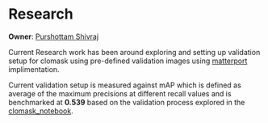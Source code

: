 # Research

**Owner**: [Purshottam Shivraj](https://github.com/pshivraj)

Current Research work has been around exploring and setting up validation setup for clomask using pre-defined validation images using [matterport](https://github.com/matterport/Mask_RCNN) implimentation. 

Current validation setup is measured against mAP which is defined as average of the maximum precisions at different recall values and is benchmarked at **0.539** based on the validation process explored in the [clomask_notebook](https://github.com/havanagrawal/clomask/blob/validation_setup/research/clomask_notebook.ipynb).
